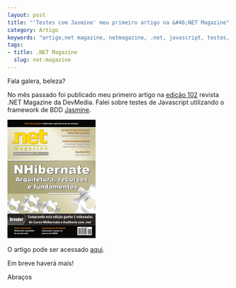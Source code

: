 ```yaml
--- 
layout: post
title: "'Testes com Jasmine' meu primeiro artigo na &#46;NET Magazine"
category: Artigo
keywords: "artigo,net magazine, netmagazine, .net, javascript, testes, jasmine, .net magazine, magazine, testes de javascript, html, publicacao, bdd, teste de javascript, test, tests, devmedia"
tags: 
- title: .NET Magazine
  slug: net-magazine
---
```

Fala galera, beleza?  

No mês passado foi publicado meu primeiro artigo na [edição 102][edicao102] revista .NET Magazine da DevMedia. Falei sobre testes de Javascript utilizando o framework de BDD [Jasmine][jasmine].

<img src="/posts_images/28-02-net-magazine.png" class="post_img" />   

O artigo pode ser acessado [aqui][artigo].  

Em breve haverá mais!  

Abraços

[edicao102]: http://www.devmedia.com.br/revista-net-magazine-102/26978
[jasmine]: http://pivotal.github.com/jasmine/
[artigo]: http://www.devmedia.com.br/testes-com-jasmine-melhore-a-qualidade-do-javascript-revista-net-magazine-102/26957